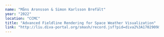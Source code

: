 ```yaml
---
name: "Måns Aronsson & Simon Karlsson Brefält"
year: "2022"
location: "CCMC"
title: "Advanced Fieldline Rendering for Space Weather Visualization"
link: "http://liu.diva-portal.org/smash/record.jsf?pid=diva2%3A1702909&dswid=5422"
---
```

